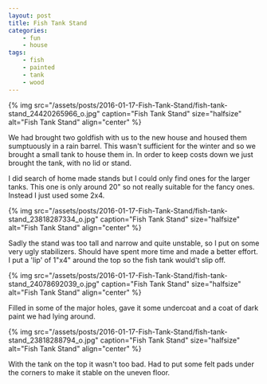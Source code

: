 ```yaml
---
layout: post
title: Fish Tank Stand
categories:
    - fun
    - house
tags:
    - fish
    - painted
    - tank
    - wood
---
```


{% img src="/assets/posts/2016-01-17-Fish-Tank-Stand/fish-tank-stand_24420265966_o.jpg" caption="Fish Tank Stand" size="halfsize" alt="Fish Tank Stand" align="center" %}

We had brought two goldfish with us to the new house and housed them sumptuously in a rain barrel. This wasn't sufficient for the winter and so we brought a small tank to house them in. In order to keep costs down we just brought the tank, with no lid or stand.

I did search of home made stands but I could only find ones for the larger tanks. This one is only around 20" so not really suitable for the fancy ones. Instead I just used some 2x4.

{% img src="/assets/posts/2016-01-17-Fish-Tank-Stand/fish-tank-stand_23818287334_o.jpg" caption="Fish Tank Stand" size="halfsize" alt="Fish Tank Stand" align="center" %}

Sadly the stand was too tall and narrow and quite unstable, so I put on some very ugly stabilizers. Should have spent more time and made a better effort. I put a 'lip' of 1"x4" around the top so the fish tank would't slip off.

{% img src="/assets/posts/2016-01-17-Fish-Tank-Stand/fish-tank-stand_24078692039_o.jpg" caption="Fish Tank Stand" size="halfsize" alt="Fish Tank Stand" align="center" %}

Filled in some of the major holes, gave it some undercoat and a coat of dark paint we had lying around.

{% img src="/assets/posts/2016-01-17-Fish-Tank-Stand/fish-tank-stand_23818288794_o.jpg" caption="Fish Tank Stand" size="halfsize" alt="Fish Tank Stand" align="center" %}

With the tank on the top it wasn't too bad. Had to put some felt pads under the corners to make it stable on the uneven floor.